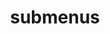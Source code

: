 ---
layout: page
title: submenus
nav: false
nav_order: 3
dropdown: false
children: 
    - title: publications
      permalink: /publications/
    - title: divider
    - title: projects
      permalink: /projects/
---